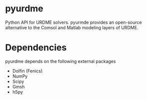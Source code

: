 pyurdme
=======

Python API for URDME solvers. pyurmde provides an open-source alternative to the Comsol and Matlab modeling layers of URDME. 


Dependencies
=============
pyurdme depends on the following external packages

- Dolfin (Fenics)
- NumPy
- Scipy
- Gmsh
- h5py

